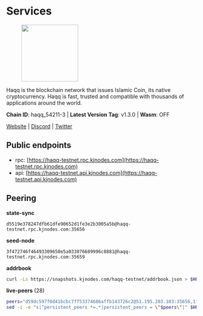 # Services

<figure><img src="https://raw.githubusercontent.com/kj89/testnet_manuals/main/pingpub/logos/haqq.png" width="150" alt=""><figcaption></figcaption></figure>

Haqq is the blockchain network that issues Islamic Coin,  its native cryptocurrency. Haqq is fast, trusted and  compatible with thousands of applications around the world.

**Chain ID**: haqq_54211-3 | **Latest Version Tag**: v1.3.0 | **Wasm**: OFF

[Website](https://islamiccoin.net) | [Discord](https://discord.gg/hU9MHG5kZq) | [Twitter](https://twitter.com/Islamic_Coin)


## Public endpoints

* rpc: [https://haqq-testnet.rpc.kjnodes.com](https://haqq-testnet.rpc.kjnodes.com)
* api: [https://haqq-testnet.api.kjnodes.com](https://haqq-testnet.api.kjnodes.com)

## Peering

**state-sync**

```text
d5519e378247dfb61dfe90652d1fe3e2b3005a5b@haqq-testnet.rpc.kjnodes.com:35656
```

**seed-node**

```text
3f472746f46493309650e5a033076689996c8881@haqq-testnet.rpc.kjnodes.com:35659
```

**addrbook**
```bash
curl -Ls https://snapshots.kjnodes.com/haqq-testnet/addrbook.json > $HOME/.haqqd/config/addrbook.json
```

**live-peers** (28)
```bash
peers="d59dc597f0d41bcbc7ff53374686affb143726c2@51.195.203.103:35656,1fefb6b75431482502e125a290deba1e7e539d4e@135.181.148.11:26656,56158e0f2acf850114e82644afceb565a73b08cc@185.144.99.95:26656,65bfa4b4b4b9accb9c0e0d46a1c07ae9a44a3a23@168.119.227.142:26656,2d13d679b64e1a574904a140f72815644ec71131@65.21.133.125:30656,23ff658b56fbb8bc73372973a34733ff5d79b435@142.132.202.50:11604,125063c422e09faf45b849dd73dea61f624db891@65.109.53.60:26656,6771e65c1b30cc514faf5943320fdda480fe9124@95.216.39.183:26656,90b40d2b773090b82aa7788c2d1937e4fd6d2dc0@65.108.231.124:19656,ed145a35b436878c1f1c10634bd18600f3696e17@95.217.181.142:26656,00b1befaceba6b0178d2b6076ae0968adf4bd7b5@65.108.67.152:26656,70c1b8334bf08fe5d56fb53d07da11f01faa560b@65.109.30.90:26656,0833039f717227ccd156d156ea772746b8ac6d71@146.19.24.139:26656,927a323649e7dd8d4c75da6e5edaee439652b46f@65.109.92.241:20116,f1b1df46afd4c9d4f66051437078c0b85bc6b67b@65.108.206.118:61056,fed6ab9973f224f3b2334fd48fa835512d6311da@185.244.183.200:26656,3df5a68b919177179c6dcb0b9c9354fd6bbba1c8@65.109.92.240:20116,e576d332451c7c3c0c5c753b1bbd4e670b1ecfc7@5.161.97.83:26656,589f76a7932cf6d4ecf601a11ccc0a721b9a4ee4@65.109.85.170:29656,ba56c564a5430632e59e2b08fc348735bc56b32f@154.12.232.140:26656,7f2828e3910a4b165a65e5bfb2465c1e809bad3b@65.108.48.182:26656,0f5c320341a9134743f70f29dc99572977f97161@159.69.201.172:12656,d5519e378247dfb61dfe90652d1fe3e2b3005a5b@65.109.68.190:35656,2ddd301131ac37ea58a390361cfaeb6701645ee5@114.218.165.119:35656,a884387139109784cad9193652b82ef20a85d713@38.242.159.148:26656,24e894d4d8a18276acf6051cccf369a1ce69842d@65.108.151.105:26656,32a8eec046b95e8646ff0810b4596dc7083a0beb@65.108.145.131:26656,e711b6631c3e5bb2f6c389cbc5d422912b05316b@213.239.216.252:21256"
sed -i -e "s|^persistent_peers *=.*|persistent_peers = \"$peers\"|" $HOME/.haqqd/config/config.toml
```
